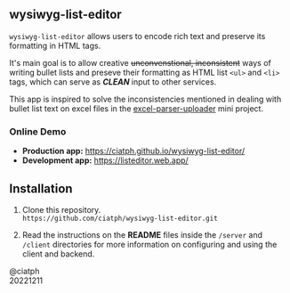 ## wysiwyg-list-editor

`wysiwyg-list-editor` allows users to encode rich text and preserve its formatting in HTML tags.

It's main goal is to allow creative ~~unconvenstional, inconsistent~~ ways of writing bullet lists and preseve their formatting as HTML list `<ul>` and `<li>` tags, which can serve as ***CLEAN*** input to other services.

This app is inspired to solve the inconsistencies mentioned in dealing with bullet list text on excel files in the [excel-parser-uploader](https://github.com/ciatph/excel-parser-uploader) mini project.


### Online Demo

- **Production app:** https://ciatph.github.io/wysiwyg-list-editor/
- **Development app:** https://listeditor.web.app/

## Installation

1. Clone this repository.<br>
`https://github.com/ciatph/wysiwyg-list-editor.git`

2. Read the instructions on the **README** files inside the `/server` and `/client` directories for more information on configuring and using the client and backend.

@ciatph<br>
20221211

